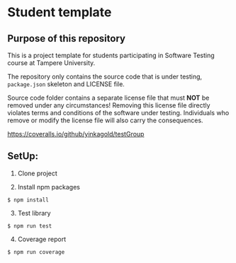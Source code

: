 # Student template

## Purpose of this repository

This is a project template for students participating in Software Testing course
at Tampere University.

The repository only contains the source code that is under testing, `package.json` skeleton
and LICENSE file.

Source code folder contains a separate license file that must **NOT** be removed under any circumstances!
Removing this license file directly violates terms and conditions of the software under testing.
Individuals who remove or modify the license file will also carry the consequences.

https://coveralls.io/github/yinkagold/testGroup

## SetUp:

1. Clone project

2. Install npm packages

```
$ npm install
```

3. Test library

```
$ npm run test
```

4. Coverage report

```
$ npm run coverage
```
